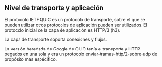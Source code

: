 ## Nivel de transporte y aplicación

El protocolo IETF QUIC es un protocolo de transporte, sobre el que se pueden
utilizar otros protocolos de aplicación pueden ser utilizados. El protocolo
inicial de la capa de aplicación es HTTP/3 (h3).

La capa de transporte soporta conexiones y flujos.

La versión heredada de Google de QUIC tenía el transporte y HTTP pegados en una
sola y era un protocolo enviar-tramas-http/2-sobre-udp de propósito mas 
espécifico.
